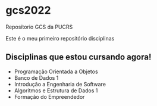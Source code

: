 # gcs2022
Reposítorio GCS da PUCRS

Este é o meu primeiro repositório disciplinas

## Disciplinas que estou cursando agora!
- Programação Orientada a Objetos
- Banco de Dados 1
- Introdução a Engenharia de Software
- Algorítmos e Estrutura de Dados 1
- Formação do Empreendedor
